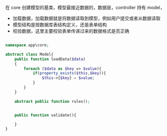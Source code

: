 在 core 创建模型的基类，模型最接近数据的，数据层，controller 持有 model，
- 加载数据，加载数据就是将数据读取到模型，例如用户提交或者从数据读取
- 模型结构是按数据库表结构定义，还是表单结构
- 校验数据，这里主要校验表单传递过来的数据格式是否正确

```php

namespace app\core;

abstract class Model{
    public function loadData($data)
    {
        foreach ($data as $key => $value){
            if(property_exists($this,$key)){
                $this->{$key} = $value;
            }
        }
    }

    abstract public function rules();


    public function validate(){

    }
}
```